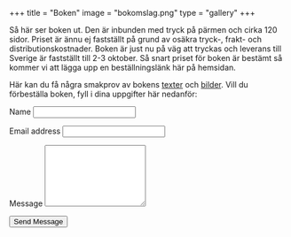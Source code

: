 +++
title = "Boken"
image = "bokomslag.png"
type = "gallery"
+++

Så här ser boken ut. Den är inbunden med tryck på pärmen och cirka 120 sidor. Priset är ännu ej fastställt på grund av osäkra tryck-, frakt- och distributionskostnader. Boken är just nu på väg att tryckas och leverans till Sverige är fastställt till 2-3 oktober. Så snart priset för boken är bestämt så kommer vi att lägga upp en beställningslänk här på hemsidan.

Här kan du få några smakprov av bokens [texter](/texter/) och [bilder](/bilder/). Vill du förbeställa boken, fyll i dina uppgifter här nedanför:

<form name="simpleContactForm" method="POST" data-netlify="true" id="simple-contact-form" class="contact-form">
    <p class="form-row">
        <label id="contact-form-name-label" for="contact-form-name" class="form-label">Name</label>
        <input type="text" name="name" id="contact-form-name" aria-labelledby="contact-form-name-label" class="form-input" />
    </p>
    <p class="form-row">
        <label id="contact-form-email-label" for="contact-form-email" class="form-label">Email address</label>
        <input type="email" name="email" id="contact-form-email" aria-labelledby="contact-form-email-label" class="form-input" />
    </p>
    <p class="form-row">
        <label id="contact-form-message-label" for="contact-form-message" class="form-label">Message</label>
        <textarea
            name="message"
            id="contact-form-message"
            aria-labelledby="contact-form-message-label"
            class="form-textarea"
            rows="7"
        ></textarea>
    </p>
    <p class="form-row form-submit">
        <button type="submit" class="button">Send Message</button>
    </p>
</form>


<!--Vill du förbeställa boken går det bra att skicka dina adressuppgifter till mig på <rolandfrogren@hotmail.com>. Boken kommer också efter överenskommelse att kunna avhämtas antingen i Stockholm, hos min bror Anders i Ludvika (tfn. 073-6004691) eller hos min son Joakim i Lund (<joakim@frogren.se>).-->
